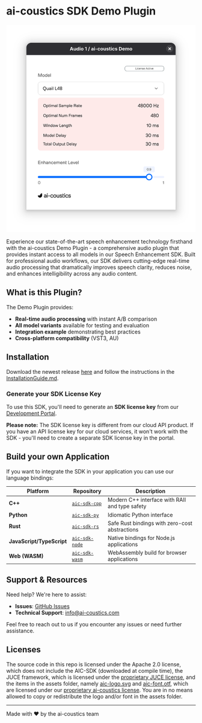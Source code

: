 # ai-coustics SDK Demo Plugin

<div align="center">
    <img src="assets/screenshot.png" alt="Plugin Screenshot" width="600">
</div>

Experience our state-of-the-art speech enhancement technology firsthand with the ai-coustics Demo Plugin - a comprehensive audio plugin that provides instant access to all models in our Speech Enhancement SDK. Built for professional audio workflows, our SDK delivers cutting-edge real-time audio processing that dramatically improves speech clarity, reduces noise, and enhances intelligibility across any audio content.

## What is this Plugin?

The Demo Plugin provides:
- **Real-time audio processing** with instant A/B comparison
- **All model variants** available for testing and evaluation
- **Integration example** demonstrating best practices
- **Cross-platform compatibility** (VST3, AU)

## Installation

Download the newest release [here](https://github.com/ai-coustics/aic-sdk-plugin/releases) and follow the instructions in the [InstallationGuide.md](release/InstallationGuide.md).

### Generate your SDK License Key

To use this SDK, you'll need to generate an **SDK license key** from our [Development Portal](https://developers.ai-coustics.io).

**Please note:** The SDK license key is different from our cloud API product. If you have an API license key for our cloud services, it won't work with the SDK - you'll need to create a separate SDK license key in the portal.

## Build your own Application

If you want to integrate the SDK in your application you can use our language bindings:

| Platform | Repository | Description |
|----------|------------|-------------|
| **C++** | [`aic-sdk-cpp`](https://github.com/ai-coustics/aic-sdk-cpp) | Modern C++ interface with RAII and type safety |
| **Python** | [`aic-sdk-py`](https://github.com/ai-coustics/aic-sdk-py) | Idiomatic Python interface |
| **Rust** | [`aic-sdk-rs`](https://github.com/ai-coustics/aic-sdk-rs) | Safe Rust bindings with zero-cost abstractions |
| **JavaScript/TypeScript** | [`aic-sdk-node`](https://github.com/ai-coustics/aic-sdk-node) | Native bindings for Node.js applications |
| **Web (WASM)** | [`aic-sdk-wasm`](https://github.com/ai-coustics/aic-sdk-wasm) | WebAssembly build for browser applications |

## Support & Resources

Need help? We're here to assist:

- **Issues**: [GitHub Issues](https://github.com/ai-coustics/aic-sdk-plugin/issues)
- **Technical Support**: [info@ai-coustics.com](mailto:info@ai-coustics.com)

Feel free to reach out to us if you encounter any issues or need further assistance.

## Licenses

The source code in this repo is licensed under the Apache 2.0 license, which does not include the AIC-SDK (downloaded at compile time), the JUCE framework, which is licensed under the [proprietary JUCE license](https://juce.com/legal/juce-7-license/), and the items in the assets folder, namely [aic-logo.svg](assets/aic_logo.svg) and [aic-font.otf](assets/aic_font.otf), which are licensed under our [proprietary ai-coustics license](LICENSE.AIC-SDK). You are in no means allowed to copy or redistribute the logo and/or font in the assets folder.

---

Made with ❤️ by the ai-coustics team
